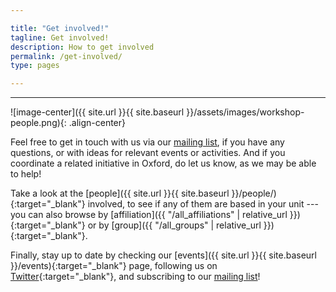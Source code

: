 ```yaml
---

title: "Get involved!"
tagline: Get involved!
description: How to get involved
permalink: /get-involved/
type: pages

---
```

---

![image-center]({{ site.url }}{{ site.baseurl }}/assets/images/workshop-people.png){: .align-center}

Feel free to get in touch with us via our [mailing
list](mailto:sympa@maillist.ox.ac.uk?subject=subscribe%20rroxford),
if you have any questions, or with ideas for relevant events or
activities. And if you coordinate a related initiative in Oxford, do
let us know, as we may be able to help!

Take a look at the [people]({{ site.url }}{{ site.baseurl
}}/people/){:target="_blank"} involved, to see if any of them are
based in your unit --- you can also browse by [affiliation]({{
"/all_affiliations" | relative_url }}){:target="_blank"} or by
[group]({{ "/all_groups" | relative_url }}){:target="_blank"}.

Finally, stay up to date by checking our [events]({{ site.url }}{{
site.baseurl }}/events){:target="_blank"} page, following us on
[Twitter](http://twitter.com/RR_Oxford){:target="_blank"}, and
subscribing to our [mailing
list](mailto:sympa@maillist.ox.ac.uk?subject=subscribe%20rroxford)!
